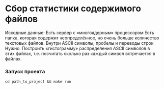 # Сбор статистики содержимого файлов
Исходные данные:
Есть сервер с «многоядерным» процессором
Есть папка, которая содержит неопределённое, но очень больше количество текстовых файлов.
Внутри ASCII символы, пробелы и переводы строк
Нужно: Построить «гистограмму» распределения ASCII символов в этих файлах, т.е. посчитать сколько раз каждый символ встречается в файлах.

### Запуск проекта
```
cd path_to_project && make run
```